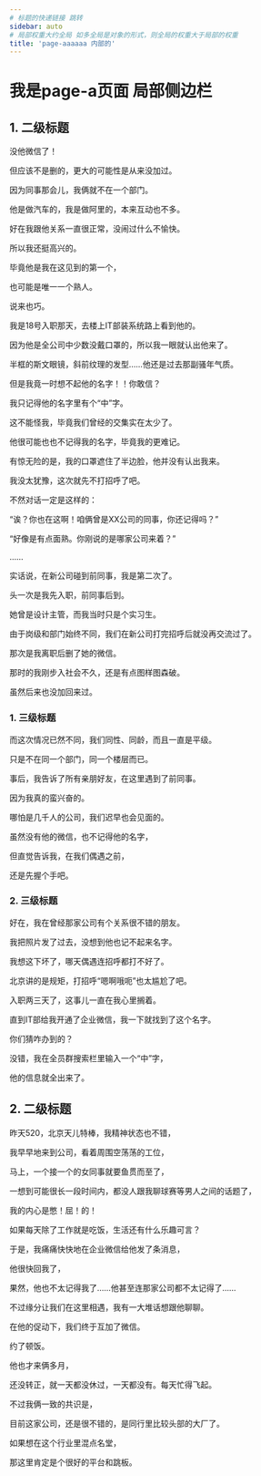 ```yaml
---
# 标题的快递链接 跳转
sidebar: auto
# 局部权重大约全局 如多全局是对象的形式，则全局的权重大于局部的权重
title: 'page-aaaaaa 内部的'
---
```


# 我是page-a页面 局部侧边栏

## 1. 二级标题
没他微信了！

但应该不是删的，更大的可能性是从来没加过。

因为同事那会儿，我俩就不在一个部门。

他是做汽车的，我是做阿里的，本来互动也不多。

好在我跟他关系一直很正常，没闹过什么不愉快。

所以我还挺高兴的。

毕竟他是我在这见到的第一个，

也可能是唯一一个熟人。



说来也巧。

我是18号入职那天，去楼上IT部装系统路上看到他的。

因为他是全公司中少数没戴口罩的，所以我一眼就认出他来了。

半框的斯文眼镜，斜前纹理的发型……他还是过去那副骚年气质。

但是我竟一时想不起他的名字！！你敢信？

我只记得他的名字里有个“中”字。

这不能怪我，毕竟我们曾经的交集实在太少了。

他很可能也也不记得我的名字，毕竟我的更难记。

有惊无险的是，我的口罩遮住了半边脸，他并没有认出我来。

我没太犹豫，这次就先不打招呼了吧。

不然对话一定是这样的：

“诶？你也在这啊！咱俩曾是XX公司的同事，你还记得吗？”

“好像是有点面熟。你刚说的是哪家公司来着？”

……



实话说，在新公司碰到前同事，我是第二次了。

头一次是我先入职，前同事后到。

她曾是设计主管，而我当时只是个实习生。

由于岗级和部门始终不同，我们在新公司打完招呼后就没再交流过了。

那次是我离职后删了她的微信。

那时的我刚步入社会不久，还是有点图样图森破。

虽然后来也没加回来过。


### 1. 三级标题
而这次情况已然不同，我们同性、同龄，而且一直是平级。

只是不在同一个部门，同一个楼层而已。

事后，我告诉了所有亲朋好友，在这里遇到了前同事。

因为我真的蛮兴奋的。

哪怕是几千人的公司，我们迟早也会见面的。

虽然没有他的微信，也不记得他的名字，

但直觉告诉我，在我们偶遇之前，

还是先握个手吧。

### 2. 三级标题
好在，我在曾经那家公司有个关系很不错的朋友。

我把照片发了过去，没想到他也记不起来名字。

我想这下坏了，哪天偶遇连招呼都打不好了。

北京讲的是规矩，打招呼“嗯啊哦呃”也太尴尬了吧。

入职两三天了，这事儿一直在我心里搁着。

直到IT部给我开通了企业微信，我一下就找到了这个名字。

你们猜咋办到的？

没错，我在全员群搜索栏里输入一个“中”字，

他的信息就全出来了。

## 2. 二级标题
昨天520，北京天儿特棒，我精神状态也不错，

我早早地来到公司，看着周围空荡荡的工位，

马上，一个接一个的女同事就要鱼贯而至了，

一想到可能很长一段时间内，都没人跟我聊球赛等男人之间的话题了，

我的内心是憋！屈！的！

如果每天除了工作就是吃饭，生活还有什么乐趣可言？

于是，我痛痛快快地在企业微信给他发了条消息，

他很快回我了，

果然，他也不太记得我了……他甚至连那家公司都不太记得了……

不过缘分让我们在这里相遇，我有一大堆话想跟他聊聊。

在他的促动下，我们终于互加了微信。

约了顿饭。



他也才来俩多月，

还没转正，就一天都没休过，一天都没有。每天忙得飞起。

不过我俩一致的共识是，

目前这家公司，还是很不错的，是同行里比较头部的大厂了。

如果想在这个行业里混点名堂，

那这里肯定是个很好的平台和跳板。